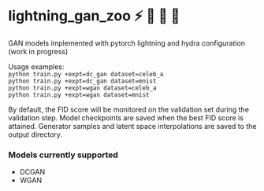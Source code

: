 # lightning_gan_zoo :zap: :elephant: :penguin: :panda_face:
GAN models implemented with pytorch lightning and hydra configuration (work in progress)

Usage examples:<br/>
```python train.py +expt=dc_gan dataset=celeb_a```<br/>
```python train.py +expt=dc_gan dataset=mnist```<br/>
```python train.py +expt=wgan dataset=celeb_a```<br/>
```python train.py +expt=wgan dataset=mnist```<br/>

By default, the FID score will be monitored on the validation set during the validation step. Model checkpoints are saved when the best FID score is attained.
Generator samples and latent space interpolations are saved to the output directory.

### Models currently supported
- DCGAN
- WGAN
